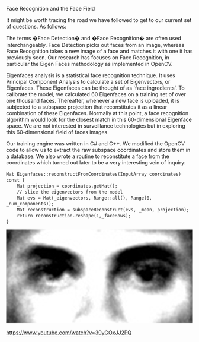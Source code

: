 Face Recognition and the Face Field   

It might be worth tracing the road we have followed to get to our current set of questions. As follows:   

The terms �Face Detection� and �Face Recognition� are often used interchangeably. Face Detection picks out faces from an image, whereas Face Recognition takes a new image of a face and matches it with one it has previously seen. Our research has focuses on Face Recognition, in particular the Eigen Faces methodology as implemented in OpenCV.   

Eigenfaces analysis is a statistical face recognition technique. It uses Principal Component Analysis to calculate a set of Eigenvectors, or Eigenfaces. These Eigenfaces can be thought of as 'face ingredients'. To calibrate the model, we calculated 60 Eigenfaces on a training set of over one thousand faces. Thereafter, whenever a new face is uploaded, it is subjected to a subspace projection that reconstitutes it as a linear combination of these Eigenfaces. Normally at this point, a face recognition algorithm would look for the closest match in this 60-dimensional Eigenface space. We are not interested in surveillance technologies but in exploring this 60-dimensional field of faces images.   

Our training engine was written in C# and C++. We modified the OpenCV code to allow us to extract the raw subspace coordinates and store them in a database. We also wrote a routine to reconstitute a face from the coordinates which turned out later to be a very interesting vein of inquiry:   

```
Mat Eigenfaces::reconstructFromCoordinates(InputArray coordinates) const {   
    Mat projection = coordinates.getMat();   
    // slice the eigenvectors from the model   
    Mat evs = Mat(_eigenvectors, Range::all(), Range(0, _num_components));   
    Mat reconstruction = subspaceReconstruct(evs, _mean, projection);   
    return reconstruction.reshape(1,_faceRows);   
}   

```

![Example Image](../project_images/cover.jpg?raw=true "Example Image")

https://www.youtube.com/watch?v=30yGOxJJ2PQ
